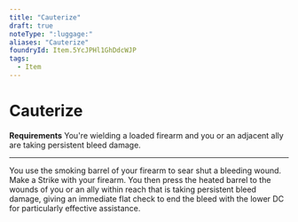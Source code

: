 ```yaml
---
title: "Cauterize"
draft: true
noteType: ":luggage:"
aliases: "Cauterize"
foundryId: Item.5YcJPHl1GhDdcWJP
tags:
  - Item
---
```


# Cauterize

**Requirements** You're wielding a loaded firearm and you or an adjacent ally are taking persistent bleed damage.

* * *

You use the smoking barrel of your firearm to sear shut a bleeding wound. Make a Strike with your firearm. You then press the heated barrel to the wounds of you or an ally within reach that is taking persistent bleed damage, giving an immediate flat check to end the bleed with the lower DC for particularly effective assistance.
